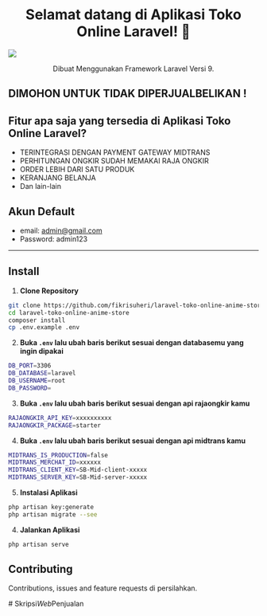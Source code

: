 <h1 align="center">Selamat datang di Aplikasi Toko Online Laravel! 👋</h1>
<img src="https://user-images.githubusercontent.com/61069138/177085248-ff1e8def-d301-4ad3-aea0-5a7416178997.png" >


<p align="center">Dibuat Menggunakan Framework Laravel Versi 9.</p>
<div align="center">
</div>

## DIMOHON UNTUK TIDAK DIPERJUALBELIKAN !

## Fitur apa saja yang tersedia di Aplikasi Toko Online Laravel?

- TERINTEGRASI DENGAN PAYMENT GATEWAY MIDTRANS
- PERHITUNGAN ONGKIR SUDAH MEMAKAI RAJA ONGKIR
- ORDER LEBIH DARI SATU PRODUK
- KERANJANG BELANJA
- Dan lain-lain


## Akun Default

- email: admin@gmail.com
- Password: admin123

---

## Install

1. **Clone Repository**

```bash
git clone https://github.com/fikrisuheri/laravel-toko-online-anime-store.git
cd laravel-toko-online-anime-store
composer install
cp .env.example .env
```

2. **Buka `.env` lalu ubah baris berikut sesuai dengan databasemu yang ingin dipakai**

```bash
DB_PORT=3306
DB_DATABASE=laravel
DB_USERNAME=root
DB_PASSWORD=
```

3. **Buka `.env` lalu ubah baris berikut sesuai dengan api rajaongkir kamu**

```bash
RAJAONGKIR_API_KEY=xxxxxxxxxx
RAJAONGKIR_PACKAGE=starter
```

4. **Buka `.env` lalu ubah baris berikut sesuai dengan api midtrans kamu**

```bash
MIDTRANS_IS_PRODUCTION=false
MIDTRANS_MERCHAT_ID=xxxxxx
MIDTRANS_CLIENT_KEY=SB-Mid-client-xxxxx
MIDTRANS_SERVER_KEY=SB-Mid-server-xxxxx
```


5. **Instalasi Aplikasi**

```bash
php artisan key:generate
php artisan migrate --see
```

4. **Jalankan Aplikasi**

```bash
php artisan serve
```


## Contributing

Contributions, issues and feature requests di persilahkan.


#   S k r i p s i _ W e b _ P e n j u a l a n 
 
 
